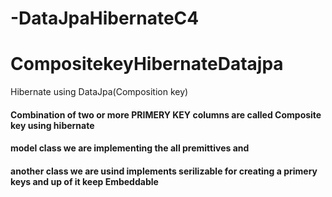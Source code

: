 # -DataJpaHibernateC4
# CompositekeyHibernateDatajpa
Hibernate using DataJpa(Composition key)
####  Combination of two or more PRIMERY KEY columns are called Composite key using hibernate
#### model class we are implementing the all premittives and
####  another class we are usind implements serilizable for creating a primery keys and up of it keep Embeddable 
